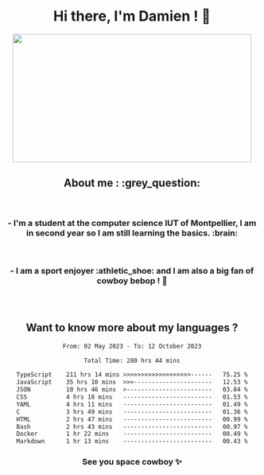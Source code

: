 <div align="center">
<h1>Hi there, I'm Damien ! 👋 </h1>
<img src="https://media.giphy.com/media/11KzOet1ElBDz2/giphy.gif" width="480" height="258" /> 
 <h2>About me : :grey_question: </h2>
 <br>
<h3>- I'm a student at the computer science IUT of Montpellier, I am in second year so I am still learning the basics. :brain: </h3>
 <br>
<h3>- I am a sport enjoyer :athletic_shoe: and I am also a big fan of cowboy bebop ! 🤠 <h3>
 <br>
 
  <h2>Want to know more about my languages ?</h2>

 <!--START_SECTION:waka-->

```txt
From: 02 May 2023 - To: 12 October 2023

Total Time: 280 hrs 44 mins

TypeScript    211 hrs 14 mins >>>>>>>>>>>>>>>>>>>------   75.25 %
JavaScript    35 hrs 10 mins  >>>----------------------   12.53 %
JSON          10 hrs 46 mins  >------------------------   03.84 %
CSS           4 hrs 18 mins   -------------------------   01.53 %
YAML          4 hrs 11 mins   -------------------------   01.49 %
C             3 hrs 49 mins   -------------------------   01.36 %
HTML          2 hrs 47 mins   -------------------------   00.99 %
Bash          2 hrs 43 mins   -------------------------   00.97 %
Docker        1 hr 22 mins    -------------------------   00.49 %
Markdown      1 hr 13 mins    -------------------------   00.43 %
```

<!--END_SECTION:waka-->
 
 
 <!--
 <p align="center">
           <img src="https://wakatime.com/share/@b21fb822-1b1e-4a56-b3ac-d647f03795fd/3d8fc332-54a6-4d29-9469-965955d6e018.svg"/>
 </p>
 <p align="center">
  <img src="https://wakatime.com/share/@b21fb822-1b1e-4a56-b3ac-d647f03795fd/5d7b153c-4137-40c1-8270-25e516f9619c.svg"/>
 </p>
 -->
 
<h3> See you space cowboy ✨ </h3>

</div>


 
